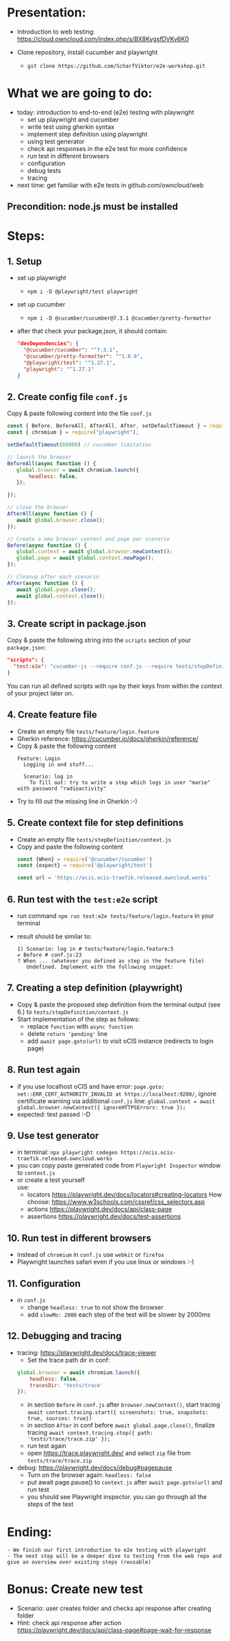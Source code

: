 # Presentation:

- Introduction to web testing: https://cloud.owncloud.com/index.php/s/BX8KvgsfDVKv6K0 

- Clone repository, install cucumber and playwright 
	- `git clone https://github.com/ScharfViktor/e2e-workshop.git`
 

# What we are going to do:

- today: introduction to end-to-end (e2e) testing with playwright
  - set up playwright and cucumber
  - write test using gherkin syntax
  - implement step definition using playwright
  - using test generator
  - check api responses in the e2e test for more confidence
  - run test in different browsers
  - configuration
  - debug tests
  - tracing
- next time: get familiar with e2e tests in github.com/owncloud/web

## Precondition: node.js must be installed

# Steps:

## 1. Setup
- set up playwright
	- `npm i -D @playwright/test playwright`

- set up cucumber
	- `npm i -D @cucumber/cucumber@7.3.1 @cucumber/pretty-formatter`

- after that check your package.json, it should contain:
	```json
    "devDependencies": {
      "@cucumber/cucumber": "^7.3.1",
      "@cucumber/pretty-formatter": "^1.0.0",
      "@playwright/test": "^1.27.1",
      "playwright": "^1.27.1"
    }
    ```

## 2. Create config file `conf.js`
Copy & paste following content into the file `conf.js`
```js
const { Before, BeforeAll, AfterAll, After, setDefaultTimeout } = require("@cucumber/cucumber");
const { chromium } = require("playwright"); 

setDefaultTimeout(60000) // cucumber limitation

// launch the browser
BeforeAll(async function () {
   global.browser = await chromium.launch({
       headless: false,
   });

});

// close the browser
AfterAll(async function () {
   await global.browser.close();
});

// Create a new browser context and page per scenario
Before(async function () {
   global.context = await global.browser.newContext();
   global.page = await global.context.newPage();
});

// Cleanup after each scenario
After(async function () {
   await global.page.close();
   await global.context.close();
});
```

## 3. Create script in package.json
Copy & paste the following string into the `scripts` section of your `package.json`:

```json
"scripts": {
  "test:e2e": "cucumber-js --require conf.js --require tests/stepDefinition/*.js --format @cucumber/pretty-formatter"
}
```

You can run all defined scripts with `npm` by their keys from within the context of your project later on.

## 4. Create feature file
- Create an empty file `tests/feature/login.feature`
- Gherkin reference: https://cucumber.io/docs/gherkin/reference/
- Copy & paste the following content
	```gherkin
    Feature: Login
      Logging in and stuff...

      Scenario: log in
        To fill out: try to write a step which logs in user "marie" with password "radioactivity"
    ```
- Try to fill out the missing line in Gherkin :-)

## 5. Create context file for step definitions
- Create an empty file `tests/stepDefinition/context.js`
- Copy and paste the following content
	```js
    const {When} = require('@cucumber/cucumber')
    const {expect} = require('@playwright/test')
 
    const url = 'https://ocis.ocis-traefik.released.owncloud.works'
	```

## 6. Run test with the `test:e2e` script
- run command `npm run test:e2e tests/feature/login.feature` in your terminal
- result should be similar to:
	
	```
	1) Scenario: log in # tests/feature/login.feature:5
   	✔ Before # conf.js:23
   	? When ... (whatever you defined as step in the feature file)
       Undefined. Implement with the following snippet:
	```

## 7. Creating a step definition (playwright)
- Copy & paste the proposed step definition from the terminal output (see 6.) to `tests/stepDefinition/context.js`
- Start implementation of the step as follows:
  - replace `function` with `async function`
  - delete `return 'pending'` line
  - add `await page.goto(url)` to visit oCIS instance (redirects to login page)

## 8. Run test again
- if you use localhost oCIS and have error: `page.goto: net::ERR_CERT_AUTHORITY_INVALID at https://localhost:9200/`,
	ignore certificate warning via additional `conf.js` line: 
    `global.context = await global.browser.newContext({ ignoreHTTPSErrors: true });`
- expected: test passed :-D

## 9. Use test generator
- in terminal: `npx playwright codegen https://ocis.ocis-traefik.released.owncloud.works`
- you can copy paste generated code from `Playwright Inspector` window to `context.js` 
- or create a test yourself   
	use:  
  - locators https://playwright.dev/docs/locators#creating-locators How choose: https://www.w3schools.com/cssref/css_selectors.asp
  - actions https://playwright.dev/docs/api/class-page
  - assertions https://playwright.dev/docs/test-assertions

## 10. Run test in different browsers 
- instead of `chromium` in `conf.js` use `webkit` or `firefox`
- Playwright launches safari even if you use linux or windows :-)

## 11. Configuration
- in `conf.js`
  - change `headless: true` to not show the browser
  - add `slowMo: 2000` each step of the test will be slower by 2000ms

## 12. Debugging and tracing
- tracing: https://playwright.dev/docs/trace-viewer
	- Set the trace path dir in conf: 
	```js
	global.browser = await chromium.launch({
        headless: false,
        tracesDir: 'tests/trace' 
   	});
	```
	- in section `Before` in `conf.js` after `browser.newContext()`, start tracing
	`await context.tracing.start({ screenshots: true, snapshots: true, sources: true})`
	- in section `After` in conf before `await global.page.close()`, finalize tracing
	`await context.tracing.stop({ path: 'tests/trace/trace.zip' });`
	- run test again
	- open https://trace.playwright.dev/ and select `zip` file from `tests/trace/trace.zip`
- debug: https://playwright.dev/docs/debug#pagepause
	- Turn on the browser again: `headless: false`
	- put await page.pause() to `context.js` after `await page.goto(url)` and run test
	- you should see Playwright inspector. you can go through all the steps of the test


# Ending:
 	- We finish our first introduction to e2e testing with playwright
 	- The next step will be a deeper dive to testing from the web repo and give an overview over existing steps (reusable)

# Bonus: Create new test
- Scenario: user creates folder and checks api response after creating folder
- Hint: check api response after action https://playwright.dev/docs/api/class-page#page-wait-for-response
